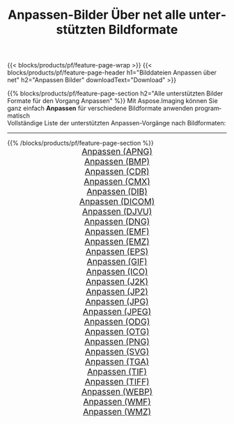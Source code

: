 ﻿---
title: Anpassen-Bilder Über net alle unterstützten Bildformate 
weight: 3920
url: /de/net/adjust 
lang: de
langdirlevel: 2
locales: zh-hans,ja,it,ru,de,es,fr,nl,id,lt,pl,pt,vi,tr,ko,zh-hant,ar,hi,th,sv,cs,uk,he
description: Mit Aspose.Imaging können Sie ganz einfach Anpassen Bilder über net
---

{{< blocks/products/pf/feature-page-wrap >}}
{{< blocks/products/pf/feature-page-header h1="Bilddateien Anpassen über net" h2="Anpassen Bilder" downloadText="Download" >}}


{{% blocks/products/pf/feature-page-section  h2="Alle unterstützten Bilder Formate für den Vorgang Anpassen" %}}
Mit Aspose.Imaging können Sie ganz einfach **Anpassen** für verschiedene Bildformate anwenden programmatisch
<br/>
Vollständige Liste der unterstützten Anpassen-Vorgänge nach Bildformaten:
<hr/>
{{% /blocks/products/pf/feature-page-section %}}
<div class="container-fluid productfamilypage bg-gray">
    <div class="convertypes bg-gray agp-content section">
        <div class="container">
		<div class="row other-converters" style="gap: 10px;font-size: 19px;text-align:center;">
		    <div class='col-md-2 other-converter remove-lp remove-rp'><a href="/imaging/de/net/adjust/apng" style="padding:15px;">Anpassen (APNG)</a></div><div class='col-md-2 other-converter remove-lp remove-rp'><a href="/imaging/de/net/adjust/bmp" style="padding:15px;">Anpassen (BMP)</a></div><div class='col-md-2 other-converter remove-lp remove-rp'><a href="/imaging/de/net/adjust/cdr" style="padding:15px;">Anpassen (CDR)</a></div><div class='col-md-2 other-converter remove-lp remove-rp'><a href="/imaging/de/net/adjust/cmx" style="padding:15px;">Anpassen (CMX)</a></div><div class='col-md-2 other-converter remove-lp remove-rp'><a href="/imaging/de/net/adjust/dib" style="padding:15px;">Anpassen (DIB)</a></div><div class='col-md-2 other-converter remove-lp remove-rp'><a href="/imaging/de/net/adjust/dicom" style="padding:15px;">Anpassen (DICOM)</a></div><div class='col-md-2 other-converter remove-lp remove-rp'><a href="/imaging/de/net/adjust/djvu" style="padding:15px;">Anpassen (DJVU)</a></div><div class='col-md-2 other-converter remove-lp remove-rp'><a href="/imaging/de/net/adjust/dng" style="padding:15px;">Anpassen (DNG)</a></div><div class='col-md-2 other-converter remove-lp remove-rp'><a href="/imaging/de/net/adjust/emf" style="padding:15px;">Anpassen (EMF)</a></div><div class='col-md-2 other-converter remove-lp remove-rp'><a href="/imaging/de/net/adjust/emz" style="padding:15px;">Anpassen (EMZ)</a></div><div class='col-md-2 other-converter remove-lp remove-rp'><a href="/imaging/de/net/adjust/eps" style="padding:15px;">Anpassen (EPS)</a></div><div class='col-md-2 other-converter remove-lp remove-rp'><a href="/imaging/de/net/adjust/gif" style="padding:15px;">Anpassen (GIF)</a></div><div class='col-md-2 other-converter remove-lp remove-rp'><a href="/imaging/de/net/adjust/ico" style="padding:15px;">Anpassen (ICO)</a></div><div class='col-md-2 other-converter remove-lp remove-rp'><a href="/imaging/de/net/adjust/j2k" style="padding:15px;">Anpassen (J2K)</a></div><div class='col-md-2 other-converter remove-lp remove-rp'><a href="/imaging/de/net/adjust/jp2" style="padding:15px;">Anpassen (JP2)</a></div><div class='col-md-2 other-converter remove-lp remove-rp'><a href="/imaging/de/net/adjust/jpg" style="padding:15px;">Anpassen (JPG)</a></div><div class='col-md-2 other-converter remove-lp remove-rp'><a href="/imaging/de/net/adjust/jpeg" style="padding:15px;">Anpassen (JPEG)</a></div><div class='col-md-2 other-converter remove-lp remove-rp'><a href="/imaging/de/net/adjust/odg" style="padding:15px;">Anpassen (ODG)</a></div><div class='col-md-2 other-converter remove-lp remove-rp'><a href="/imaging/de/net/adjust/otg" style="padding:15px;">Anpassen (OTG)</a></div><div class='col-md-2 other-converter remove-lp remove-rp'><a href="/imaging/de/net/adjust/png" style="padding:15px;">Anpassen (PNG)</a></div><div class='col-md-2 other-converter remove-lp remove-rp'><a href="/imaging/de/net/adjust/svg" style="padding:15px;">Anpassen (SVG)</a></div><div class='col-md-2 other-converter remove-lp remove-rp'><a href="/imaging/de/net/adjust/tga" style="padding:15px;">Anpassen (TGA)</a></div><div class='col-md-2 other-converter remove-lp remove-rp'><a href="/imaging/de/net/adjust/tif" style="padding:15px;">Anpassen (TIF)</a></div><div class='col-md-2 other-converter remove-lp remove-rp'><a href="/imaging/de/net/adjust/tiff" style="padding:15px;">Anpassen (TIFF)</a></div><div class='col-md-2 other-converter remove-lp remove-rp'><a href="/imaging/de/net/adjust/webp" style="padding:15px;">Anpassen (WEBP)</a></div><div class='col-md-2 other-converter remove-lp remove-rp'><a href="/imaging/de/net/adjust/wmf" style="padding:15px;">Anpassen (WMF)</a></div><div class='col-md-2 other-converter remove-lp remove-rp'><a href="/imaging/de/net/adjust/wmz" style="padding:15px;">Anpassen (WMZ)</a></div>
                </div>
        </div>
    </div>
</div>
<br/>
